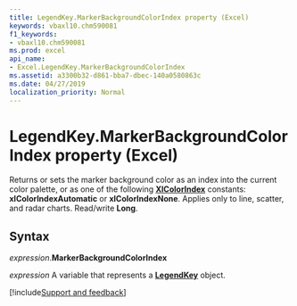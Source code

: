 ```yaml
---
title: LegendKey.MarkerBackgroundColorIndex property (Excel)
keywords: vbaxl10.chm590081
f1_keywords:
- vbaxl10.chm590081
ms.prod: excel
api_name:
- Excel.LegendKey.MarkerBackgroundColorIndex
ms.assetid: a3300b32-d861-bba7-dbec-140a0580863c
ms.date: 04/27/2019
localization_priority: Normal
---
```



# LegendKey.MarkerBackgroundColorIndex property (Excel)

Returns or sets the marker background color as an index into the current color palette, or as one of the following **[XlColorIndex](Excel.XlColorIndex.md)** constants: **xlColorIndexAutomatic** or **xlColorIndexNone**. Applies only to line, scatter, and radar charts. Read/write **Long**.


## Syntax

_expression_.**MarkerBackgroundColorIndex**

_expression_ A variable that represents a **[LegendKey](excel.legendkey(object).md)** object.




[!include[Support and feedback](~/includes/feedback-boilerplate.md)]